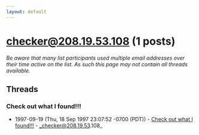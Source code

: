 ```yaml
---
layout: default
---
```


# checker@208.19.53.108 (1 posts)

_Be aware that many list participants used multiple email addresses over their time active on the list. As such this page may not contain all threads available._

## Threads

### Check out what I found!!!
+ 1997-09-19 (Thu, 18 Sep 1997 23:07:52 -0700 (PDT)) - [Check out what I found!!!](/archive/1997/09/eebbdb41a7e70427e073e1e9b075234cb5f2527e9fb05b8634dc4d23443fc7d1) - _checker@208.19.53.108_

